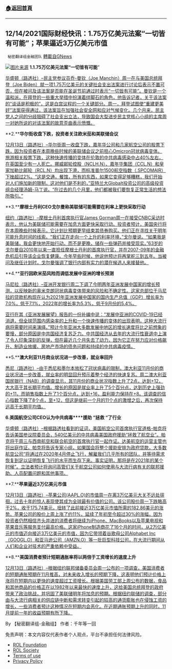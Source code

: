 ###  [:house:返回首頁](https://github.com/ourhimalayas/txt)
---


## 12/14/2021国际财经快讯：1.75万亿美元法案“一切皆有可能”；苹果逼近3万亿美元市值
` 秘密翻译组金融团队` [轉載自GNews](https://gnews.org/zh-hans/1753612/)

![](https://assets.gnews.org/wp-content/uploads/2021/12/图片1-72.png)[图片来源](https://dzm0ugdauank9.cloudfront.net)
**1.1.75万亿美元法案“一切皆有可能**”

[华盛顿（路透社）–民主党参议员乔-曼钦（Joe Manchin）周一在与美国总统拜登（Joe Biden）就一项1.75万亿美元的关键社会支出法案进行讨论后表示不置可否，但在被问及该法案是否能在圣诞节前通过时表示“一切皆有可能”。曼钦是一个温和派，在拜登的一些重大举措中扮演着绊脚石的角色，他告诉记者，关于该法案的“谈话是积极的”，这是白宫议程的一个关键部分。周一，拜登试图使“重建更美好”法案获得通过，该法案旨在加强社会安全网和应对气候变化。几个月来，民主党人之间的分歧阻碍了社会支出立法，导致国会大型进步民主党核心小组的主席周一对她所说的对该法案的故意歪曲表示愤慨。](https://www.oann.com/biden-and-manchin-may-speak-on-monday-as-democrats-push-2-trillion-spending-bill/)

**2.****华尔街收盘下跌，投资者关注欧米茄和美联储会议**

[12月13日（路透社）–华尔街周一收盘下跌，嘉年华公司和几家航空公司的股票下跌，因为投资者在本周晚些时候的美联储会议之前担心Omicron冠状病毒变体。旅游相关股票下跌，这种快速传播的变体在伦敦的中共病毒感染中占40%左右，在英国至少有一人死亡。挪威邮轮控股（NCLH.N）、嘉年华集团（CCL.N）和皇家加勒比邮轮（RCL.N）均出现下滑，而标准普尔1500航空指数（.SPCOMAIR）下挫超过2%。“这是交通，餐馆，所有的东西，如果它变得足够糟糕，我们开始对人们施加新的限制，这对他们是不利的，”亚特兰大Globalt投资公司的高级投资组合经理汤姆-马丁说。“在过去的几个月里，他们都被我们要恢复正常生活的想法所吸引。”](https://www.reuters.com/markets/europe/wall-street-ends-down-investors-eye-omicron-fed-meeting-2021-12-13/)

**3.****摩根士丹利CEO戈尔曼称美联储可能需要在利率上更快采取行动**

[纽约（路透社）–摩根士丹利首席执行官James Gorman周一在接受CNBC采访时表示，他认为美联储可能需要在加息方面更快采取行动。投资者预计，美国央行将在本周晚些时候表示，它计划比预期更早结束其债券购买。他们正在寻找关于明年可能升息时间的线索。“我们正在走向一个上升的利率环境，”戈尔曼说。“如果我是美联储，我会更快地开始行动，而不是更晚，储存一些弹药并接受现实。”63岁的戈尔曼自2010年以来一直担任摩根士丹利的首席执行官，并在2007-09年的金融危机后引导该企业恢复健康。今年早些时候，他说他预计将再掌舵三到五年。当被问及继任计划时，戈尔曼强调了银行内部有实力的潜在候选人来接替他。](https://www.oann.com/morgan-stanley-ceo-gorman-says-fed-may-need-to-move-quicker-on-rate-rises/)

**4.****亚行因欧米茄风险而调低发展中亚洲的增长预测**

[马尼拉（路透社）–亚洲开发银行周二下调了今明两年亚洲发展中国家的增长预测，以反映新的奥米克朗冠状病毒变体带来的风险和不确定性。这家总部位于马尼拉的贷款机构现在认为2021年亚洲发展中国家的国内生产总值（GDP）增长率为7.0%，低于7.1%，2022年的增长率为5.3%，低于9月份的5.4%。](https://www.oann.com/adb-trims-developing-asias-growth-forecasts-over-omicron-risks/)

[亚行在其《亚洲发展展望》报告的一份补编中说：“发展中亚洲的COVID-19已经消退，但全球范围内感染率的上升和一个快速传播的变体的出现表明，这种大流行病将需要时间来演绎。”预计今年亚洲大多数发展中地区的增长速度将比之前想象的要慢，部分原因是中共国经济复苏乏力。中共国经济从去年的大流行性衰退中上演了令人印象深刻的反弹，但在最近几个月失去了动力，因为它正在努力应对价格飙升、制造业放缓、房地产市场的债务问题和持续的中共病毒疫情。](https://www.oann.com/adb-trims-developing-asias-growth-forecasts-over-omicron-risks/)

**5.****澳大利亚11月商业状况进一步改善，就业率回升**

[悉尼（路透社）–由于悉尼和墨尔本放松了冠状病毒的限制，澳大利亚11月份的商业状况进一步改善，就业率的明显回升预示着整个经济的快速复苏。周二澳大利亚国民银行（NAB）的调查显示，其11月份的商业状况指数上升了2点，达到+12，大大高于其长期平均值。增长的原因是就业率上升了5个百分点，达到历史上强劲的+11，而销售指数上升了1个百分点，达到+16，盈利能力保持在+8。该调查的信心指数下降了8个点，至+12，但这是继前一个月的11个点的激增之后，再次保持远高于长期平均值。](https://www.oann.com/australian-business-conditions-improve-further-in-nov-as-jobs-rebound/)

**6.****美国航空公司CEO认为****中共病毒****援助 “拯救 “了行业**

[华盛顿（路透社）–根据路透社看到的证词，美国航空公司首席执行官道格-帕克将告诉美国参议院委员会，540亿美元的中共病毒美国政府援助“拯救了航空业”。帕克将于周三与西南航空和联合航空的首席执行官一起作证。达美航空的运营主管也将出庭作证。帕克将告诉专家小组，如果国会将整个援助安排为政府贷款，大多数航空公司“将通过在2020年4月停止飞行，解雇我们几乎所有的团队，并等待需求恢复到足以证明恢复飞行的水平而生存下来。事实证明，那将是在2021年的某个时候”。立法者预计将询问高管们关于航空公司如何使用与大流行病有关的联邦援助、人员配置问题和其他事项。](https://www.oann.com/american-airlines-ceo-u-s-covid-19-aid-saved-industry/)

**7.****苹果逼近3万亿美元市值**

[12月13日（路透社）–苹果公司(AAPL.O)的市值周一在离3万亿美元大关不远处徘徊，过去十年的惊人表现使其成为全球最有价值的公司。该公司股价周一下跌略高于2%，收于175.74美元，扭转了此前接近3万亿美元市值所需的182.86美元的涨势。苹果公司的股价上周上涨了约11%，延续了年初至今超过30%的涨幅，因为投资者仍然相信齐头并进的消费者将继续为iPhone、MacBooks以及苹果电视和苹果音乐等服务支付最高价格。这家iPhone制造商花了16个月的时间，从2万亿美元的市值迈向接近3万亿美元的市值，因为它带领着谷歌母公司Alphabet Inc（GOOGL.O）和亚马逊公司（AMZN.O）等一批巨型科技公司，在大流行期间从人们和企业对技术的严重依赖中受益。](https://www.reuters.com/markets/europe/apple-set-amass-3-trillion-market-capitalization-2021-12-13/)

**8.****美国消费者预计短期通胀率将以两倍于工资增长的速度上升**

[12月13日（路透社）–根据纽约联邦储备委员会周一公布的一项调查，美国消费者的短期通胀预期在11月推高，对未来收入增长的预期下降，这表明他们预计价格上涨将在短期内以更快的速度超过工资增长。根据美国劳工部上周公布的数据，食品和其他商品的价格正在以1982年以来最快的速度上升，这给美国总统拜登的政府带来了政治挑战，并巩固了美联储明年将加息的预期。根据纽约联储的调查，部分由与大流行病相关的供应链中断和需求转变引起的较高的通货膨胀也在侵蚀工资的增长，一些消费者预计这种情况在短期内会恶化。在近期通胀预期上升的同时，11月提前一年的收益预期有所下降。](https://www.reuters.com/markets/us/us-consumers-see-near-term-inflation-rising-twice-pace-wage-gains-survey-shows-2021-12-13/)

By 【秘密翻译组-金融组】
作者：千年等一回

 

免责声明：本文内容仅代表作者个人观点，平台不承担任何法律风险。

- [ROL Foundation](https://rolfoundation.org/)
- [ROL Society](https://rolsociety.org/)
- [Terms of use](https://gnews.org/terms-of-use-3/)
- [Privacy Policy](https://gnews.org/privacy-policy/)
